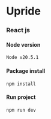 # Upride

### React js
#### Node version
```
Node v20.5.1
```
#### Package install
```
npm install
```
#### Run project
```
npm run dev
```

